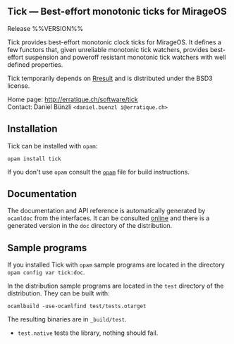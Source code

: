 Tick — Best-effort monotonic ticks for MirageOS
-------------------------------------------------------------------------------
Release %%VERSION%%

Tick provides best-effort monotonic clock ticks for MirageOS. It
defines a few functors that, given unreliable monotonic tick watchers,
provides best-effort suspension and poweroff resistant monotonic tick
watchers with well defined properties.

Tick temporarily depends on [Rresult][2] and is distributed under the
BSD3 license.

[2]: http://erratique.ch/software/rresult

Home page: http://erratique.ch/software/tick  
Contact: Daniel Bünzli `<daniel.buenzl i@erratique.ch>`

## Installation

Tick can be installed with `opam`:

    opam install tick

If you don't use `opam` consult the [`opam`](opam) file for build
instructions.

## Documentation

The documentation and API reference is automatically generated by
`ocamldoc` from the interfaces. It can be consulted [online][5]
and there is a generated version in the `doc` directory of the
distribution.

[5]: http://erratique.ch/software/tick/doc/

## Sample programs

If you installed Tick with `opam` sample programs are located in
the directory `opam config var tick:doc`.

In the distribution sample programs are located in the `test`
directory of the distribution. They can be built with:

    ocamlbuild -use-ocamlfind test/tests.otarget

The resulting binaries are in `_build/test`.

- `test.native` tests the library, nothing should fail.
